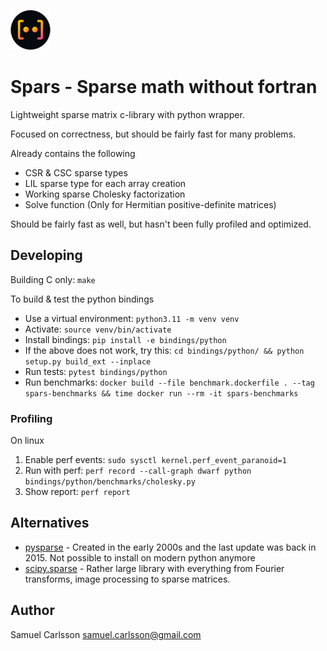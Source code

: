 ![logo64x64.png](logo64x64.png)

# Spars - Sparse math without fortran
Lightweight sparse matrix c-library with python wrapper.

Focused on correctness, but should be fairly fast for many problems.

Already contains the following
* CSR & CSC sparse types
* LIL sparse type for each array creation
* Working sparse Cholesky factorization
* Solve function (Only for Hermitian positive-definite matrices)

Should be fairly fast as well, but hasn't been fully profiled and optimized.

## Developing
Building C only: `make`

To build & test the python bindings
* Use a virtual environment: `python3.11 -m venv venv`
* Activate: `source venv/bin/activate`
* Install bindings: `pip install -e bindings/python`
* If the above does not work, try this: `cd bindings/python/ && python setup.py build_ext --inplace`
* Run tests: `pytest bindings/python`
* Run benchmarks: `docker build --file benchmark.dockerfile . --tag spars-benchmarks && time docker run --rm -it spars-benchmarks`

### Profiling
On linux
1. Enable perf events: `sudo sysctl kernel.perf_event_paranoid=1`
2. Run with perf: `perf record --call-graph dwarf python bindings/python/benchmarks/cholesky.py`
3. Show report: `perf report`

## Alternatives
* [pysparse](https://github.com/PythonOptimizers/pysparse) - Created in the early 2000s and the last update was back in 2015. Not possible to install on modern python anymore
* [scipy.sparse](https://docs.scipy.org/doc/scipy/reference/sparse.html) - Rather large library with everything from Fourier transforms, image processing to sparse matrices.

## Author
Samuel Carlsson <samuel.carlsson@gmail.com>